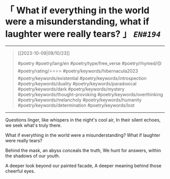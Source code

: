 # &#12300; What if everything in the world were a misunderstanding, what if laughter were really tears? &#12301; *`EN#194`*

---

> [[2023-10-09|09/10/23]]
> 
> #poetry 
> #poetry/lang/en 
> #poetry/type/free_verse 
> #poetry/rhymed/🟡 
> #poetry/rating/⭐⭐⭐⭐ 
> #poetry/keywords/hibernacula2023 #poetry/keywords/existential #poetry/keywords/introspection #poetry/keywords/duality #poetry/keywords/paradoxical #poetry/keywords/dark #poetry/keywords/mystery #poetry/keywords/thought-provoking #poetry/keywords/overthinking #poetry/keywords/melancholy #poetry/keywords/humanity #poetry/keywords/determination #poetry/keywords/lost 

---

Questions linger,
like whispers in the night's cool air,
In their silent echoes,
we seek what's truly there.

What if everything in the world were a misunderstanding?
What if laughter were really tears?

Behind the mask,
an abyss conceals the truth,
We hunt for answers,
within the shadows of our youth.

A deeper look beyond our painted facade,
A deeper meaning behind those cheerful eyes.